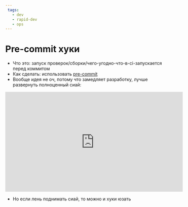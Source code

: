 ```yaml
---
 tags:
   - dev
   - rapid-dev
   - ops
---
```


# Pre-commit хуки

- Что это: запуск проверок/сборки/чего-угодно-что-в-ci-запускается перед коммитом
- Как сделать: использовать [pre-commit](https://pre-commit.com/)
- Вообще идея не оч, потому что замедляет разработку, лучше развернуть полноценный сиай:

<iframe width="560" height="315" src="https://www.youtube.com/embed/-A0_RLl6udE" title="YouTube video player" frameborder="0" allow="accelerometer; autoplay; clipboard-write; encrypted-media; gyroscope; picture-in-picture" allowfullscreen></iframe>

- Но если лень поднимать сиай, то можно и хуки юзать